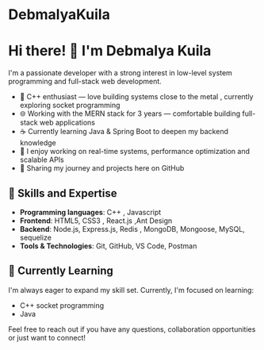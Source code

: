 # DebmalyaKuila

# Hi there! 👋 I'm Debmalya Kuila 

I'm a passionate developer with a strong interest in low-level system programming and full-stack web development.
- 🧠 C++ enthusiast  — love building systems close to the metal , currently exploring socket programming
- 🌐 Working with the MERN stack for 3 years — comfortable building full-stack web applications
- ☕ Currently learning Java & Spring Boot to deepen my backend knowledge
- 🚀 I enjoy working on real-time systems, performance optimization and scalable APIs
- 📘 Sharing my journey and projects here on GitHub



## 🚀 Skills and Expertise
- **Programming languages**: C++ , Javascript 
- **Frontend**: HTML5, CSS3 , React.js ,Ant Design 
- **Backend**: Node.js, Express.js, Redis , MongoDB, Mongoose, MySQL, sequelize 
- **Tools & Technologies**: Git, GitHub, VS Code, Postman

## 🌱 Currently Learning
I'm always eager to expand my skill set. Currently, I'm focused on learning:
- C++ socket programming
- Java

Feel free to reach out if you have any questions, collaboration opportunities or just want to connect!
